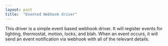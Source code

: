 ```yaml
---
layout: post
title:  "Evented Webhook driver"
---
```


This driver is a simple event based webhook driver. It will register events for lighting, thermostat, motion, locks, and blah. When an event occurs, it will send an event notification via webhook with all of the relevant details. 

